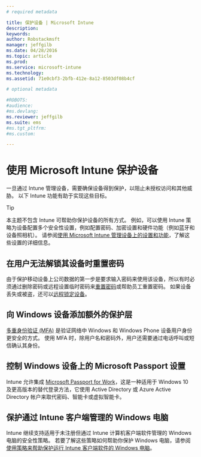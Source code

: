 ```yaml
---
# required metadata

title: 保护设备 | Microsoft Intune
description:
keywords:
author: Robstackmsft
manager: jeffgilb
ms.date: 04/28/2016
ms.topic: article
ms.prod:
ms.service: microsoft-intune
ms.technology:
ms.assetid: 71e0cbf3-2bfb-412e-8a12-8503df08b4cf

# optional metadata

#ROBOTS:
#audience:
#ms.devlang:
ms.reviewer: jeffgilb
ms.suite: ems
#ms.tgt_pltfrm:
#ms.custom:

---
```


# 使用 Microsoft Intune 保护设备
一旦通过 Intune 管理设备，需要确保设备得到保护，以阻止未授权访问和其他威胁。 以下 Intune 功能有助于实现这些目标。

> [!TIP]
> 本主题不包含 Intune 可帮助你保护设备的所有方式。 例如，可以使用 Intune 策略为设备配置多个安全性设置，例如配置密码、加密设置和硬件功能（例如蓝牙和设备照相机）。 请参阅[使用 Microsoft Intune 管理设备上的设置和功能](manage-settings-and-features-on-your-devices-with-microsoft-intune-policies.md)，了解这些设置的详细信息。

## 在用户无法解锁其设备时重置密码
由于保护移动设备上公司数据的第一步是要求输入密码来使用该设备，所以有时必须通过删除密码或远程设置临时密码来[重置密码](use-remote-lock-and-passcode-reset-in-microsoft-intune.md)或帮助员工重置密码。 如果设备丢失或被盗，还可以[远程锁定设备](use-remote-lock-and-passcode-reset-in-microsoft-intune.md)。

## 向 Windows 设备添加额外的保护层
[多重身份验证 (MFA)](protect-windows-devices-with-multi-factor-authentication.md) 是验证网络中 Windows 和 Windows Phone 设备用户身份更安全的方式。  使用 MFA 时，除用户名和密码外，用户还需要通过电话呼叫或短信确认其身份。

## 控制 Windows 设备上的 Microsoft Passport 设置
Intune 允许集成 [Microsoft Passport for Work](control-microsoft-passport-settings-on-devices-with-microsoft-intune.md)，这是一种适用于 Windows 10 及更高版本的替代登录方法，它使用 Active Directory 或 Azure Active Directory 帐户来取代密码、智能卡或虚拟智能卡。

## 保护通过 Intune 客户端管理的 Windows 电脑
Intune 继续支持适用于未注册但通过 Intune 计算机客户端软件管理的 Windows 电脑的安全性策略。 若要了解这些策略如何帮助你保护 Windows 电脑，请参阅[使用策略来帮助保护运行 Intune 客户端软件的 Windows 电脑](policies-to-protect-windows-pcs-in-microsoft-intune.md)。


<!--HONumber=May16_HO2-->


